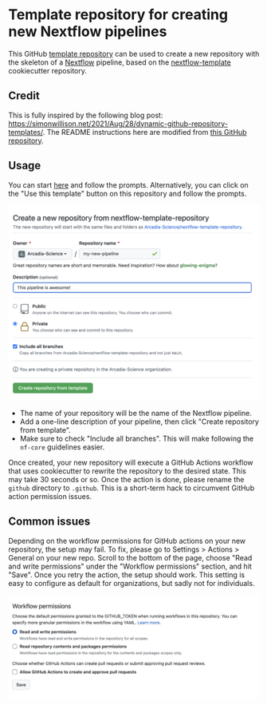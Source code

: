 # Template repository for creating new Nextflow pipelines

This GitHub [template repository](https://docs.github.com/en/github/creating-cloning-and-archiving-repositories/creating-a-repository-on-github/creating-a-repository-from-a-template) can be used to create a new repository with the skeleton of a [Nextflow](https://www.nextflow.io/) pipeline, based on the [nextflow-template](https://github.com/Arcadia-Science/nextflow-template) cookiecutter repository.

## Credit

This is fully inspired by the following blog post: https://simonwillison.net/2021/Aug/28/dynamic-github-repository-templates/. The README instructions here are modified from [this GitHub repository](https://github.com/simonw/click-app-template-repository).

## Usage

You can start [here](https://github.com/Arcadia-Science/nextflow-template-repository/generate) and follow the prompts. Alternatively, you can click on the "Use this template" button on this repository and follow the prompts.

![Example usage when using the template](./template.png)

- The name of your repository will be the name of the Nextflow pipeline.
- Add a one-line description of your pipeline, then click "Create repository from template".
- Make sure to check "Include all branches". This will make following the `nf-core` guidelines easier.

Once created, your new repository will execute a GitHub Actions workflow that uses cookiecutter to rewrite the repository to the desired state. This may take 30 seconds or so. Once the action is done, please rename the `github` directory to `.github`. This is a short-term hack to circumvent GitHub action permission issues.

## Common issues

Depending on the workflow permissions for GitHub actions on your new repository, the setup may fail. To fix, please go to Settings > Actions > General on your new repo. Scroll to the bottom of the page, choose "Read and write permissions" under the "Workflow permissions" section, and hit "Save". Once you retry the action, the setup should work. This setting is easy to configure as default for organizations, but sadly not for individuals.

![Correct workflow permissions for GitHub actions](./permissions.png)

